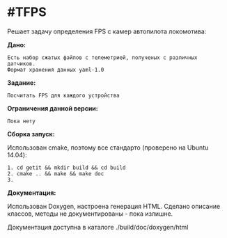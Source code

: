 #TFPS
=======

Решает задачу определения FPS с камер автопилота локомотива:


**Дано:**

    Есть набор сжатых файлов с телеметрией, полученых с различных датчиков.
    Формат хранения данных yaml-1.0

    
**Задание:**
    
    Посчитать FPS для каждого устройства

**Ограничения данной версии:**

    Пока нету
    

**Сборка запуск:**

Использован cmake, поэтому все стандарто (проверено на Ubuntu 14.04):

    1. cd getit && mkdir build && cd build
    2. cmake .. && make && make doc
    3. 

    
**Документация:**

Использован Doxygen, настроена генерация HTML. Сделано описание классов, методы не документированы - пока излишне.

Документация доступна в каталоге ./build/doc/doxygen/html
